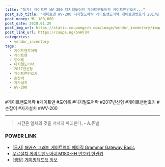 ```yaml
--- 
title: "특가! 게이트맨 WV-200 디지털도어락 게이트맨도어락 게이트맨번호키..." 
post_sub_title: "게이트맨 WV-200 디지털도어락 게이트맨도어락 게이트맨번호키 2017년신형 손잡이 도어록, WV-200 / 자가설치" 
post_money: ₩. 180,000 
post_date: 2020.01.29 
post_img_url: https://static.coupangcdn.com/image/vendor_inventory/images/2018/03/13/17/1/e3c028c3-789f-45bd-8f7a-62579fa67412.jpg 
post_link_url: https://coupa.ng/bnHVlM 
categories: 
  - vendor_inventory 
tags: 
  - 게이트맨도어락 
  - 게이트맨 
  - 도어록 
  - 디지털도어락 
  - 2017년신형 
  - 게이트맨번호키 
  - 손잡이 
  - 자가설치 
  - WV-200 
--- 
```

  #게이트맨도어락 #게이트맨 #도어록 #디지털도어락 #2017년신형 #게이트맨번호키 #손잡이 #자가설치 #WV-200 
<hr> 

> 시간은 일체의 것을 서서히 파괴한다. - A.쥬벨 


### POWER LINK

* <a href="https://blog.naver.com/fasyy4321/221780228188" target="_blank">[도서] 해커스 그래머 게이트웨이 베이직 Grammar Gateway Basic</a>
* <a href="https://blog.naver.com/fasyy4321/221790722230" target="_blank">무료설치 게이트맨도어락 M180-FH 번호키 현관키</a>
* <a href="https://blog.naver.com/santokki14/221770064464" target="_blank"> [생활] 게이밍헤드셋 정보 </a>
